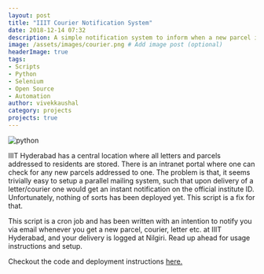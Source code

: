 ```yaml
---
layout: post
title: "IIIT Courier Notification System"
date: 2018-12-14 07:32
description: A simple notification system to inform when a new parcel is delivered.
image: /assets/images/courier.png # Add image post (optional)
headerImage: true
tags:
- Scripts
- Python
- Selenium
- Open Source
- Automation
author: vivekkaushal
category: projects
projects: true
---
```

![python](https://img.shields.io/badge/python-3-green.svg)

IIIT Hyderabad has a central location where all letters and parcels addressed to residents are stored. There is an intranet portal where one can check for any new parcels addressed to one. The problem is that, it seems trivially easy to setup a parallel mailing system, such that upon delivery of a letter/courier one would get an instant notification on the official institute ID. Unfortunately, nothing of sorts has been deployed yet. This script is a fix for that.

This script is a cron job and has been written with an intention to notify you via email whenever you get a new parcel, courier, letter etc. at IIIT Hyderabad, and your delivery is logged at Nilgiri. Read up ahead for usage instructions and setup.

Checkout the code and deployment instructions [here.](https://github.com/kaushalvivek/IIIT-Courier-Notification)